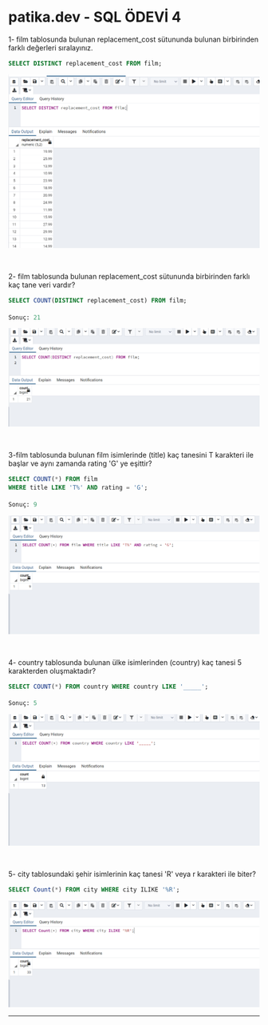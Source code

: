 # patika.dev - SQL ÖDEVİ 4

1- film tablosunda bulunan replacement_cost sütununda bulunan birbirinden farklı değerleri sıralayınız.

```SQL
SELECT DISTINCT replacement_cost FROM film;
```

![ss13](../SS/ss13.png)

<br />

2- film tablosunda bulunan replacement_cost sütununda birbirinden farklı kaç tane veri vardır?

```SQL
SELECT COUNT(DISTINCT replacement_cost) FROM film;

Sonuç: 21
```

![ss14](../SS/SS14.png)

<br/>


3-film tablosunda bulunan film isimlerinde (title) kaç tanesini T karakteri ile başlar ve aynı zamanda rating 'G' ye eşittir?


```SQL
SELECT COUNT(*) FROM film 
WHERE title LIKE 'T%' AND rating = 'G';

Sonuç: 9
```

![ss15](../SS/SS15.png)

<br />

4- country tablosunda bulunan ülke isimlerinden (country) kaç tanesi 5 karakterden oluşmaktadır?

```SQL
SELECT COUNT(*) FROM country WHERE country LIKE '_____';

Sonuç: 5
```

![ss16](../SS/SS16.png)

<br />

5- city tablosundaki şehir isimlerinin kaç tanesi 'R' veya r karakteri ile biter?

```SQL
SELECT Count(*) FROM city WHERE city ILIKE '%R';
```

![SS17](../SS/SS17.png)

---

